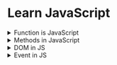 # **Learn JavaScript**
<details>
<summary>Function is JavaScript</summary>
<br>
A JavaScript function is a block of code designed to perform a particular task. A JavaScript function is executed when "something" invokes it (calls it).

+ Function Used for reduced the redundancy.

**Define Function:**
```js
function functionName(){
    //do some work
}

//Example
function myFunction() {
    console.log("Welcome to CodeMod.");
    console.log("We are learning JS");
}
myFunction();
```
```js
function functionName(param1,param2..){
    //do some work
}

//Example
let message = "My name is Shakil."
function withParameter(message){
    console.log(message);
}
withParameter(message);
```
**Function Call:**
```js
functionName();
```
</details>

<details>
<summary>Methods in JavaScript</summary>
<br>

+ forEach
+ Map
+ **Filter:** Creates a new array of elements that give true for a condition/filter.
  Eg: all Even elements
+ **Reduce:** Performs some operations & reduces the array to a single value. It returns that single value.
</details>

<details>

  <summary>DOM in JS</summary>

  When a web page is loaded, the browser creates a Document Object Model (DOM) of the page.

  ### **DOM Manipulation:**
    ---
    Inside the DOM tree there are 3 types of nodes are available:

    + Text nodes
    + Comment nodes
  + Elements node
  </br>**DOM Tree Representation**
  + <code>document</code>
    + <code>Root Element(html)</code>
      + <code>Element(head)</code>
        + <code>Element(title)</code>
      + <code>Element(body)</code>
        + <code>Element(h1)</code>
        + <code>Element(a)</code>
        + <code>Element(p)</code>
  </br>
  + #### **Elements:**
    + Selecting with ID
      ```js
      document.getElementById("IdName");
      ```
    + Selecting with Class
      ```js
      document.getElementById("ClassName");
      ```
    + Selecting with Query Selector
      ```js
      document.querySelector("myId/myClass/tag");
      //return first element

      document.querySelectorAll("myId/myClass/tag");
      //return a NodeList
      ```
  + #### **Properties:**
    Using the DOM properties we can get and set the values of elements.
    + <code>**tagName:**</code> return tag for element nodes
      ```js
      let ele = document.querySelector("h1");
      console.log(ele.tagName);
      ```
    + <code>**innerText:**</code> returns the text content of the element and all its children.
    + <code>**innerHTML:**</code> The Element property innerHTML gets or sets the HTML contained within the element. It returns the plain text or HTML contents in the element.
      + Get the HTML content of an elements:
          ```js
          let myhtml = document.getElementById("myId").innerHTML;
          ```
      + Change the HTML content of an element:
          ```js
          document.getElementById("myId").innerHTML = "I have changed!";
          ```
      + Delete the HTML content of a element:
          ```js
          document.getElementById("myId").innerHTML = "";
          ```
    + <code>**textContent:**</code> returns textual content even for hidden elements.
  + **Attributes:**
    + <code>node.style:</code> The style property returns the values of an element's style attribute.
      ```js
      //Change the color of <p> tag text.
      let elements = document.querySelector("p");
      elements.style.color = "red";

      //Change the background color
      document.querySelector("div").style.background="red";

      //Access by ID 
      document.getElementById("btn").style.background="green";
      ```
    + <code>node.classList.add():</code> Used to add the CSS attribute class into any node.
      ```js
      let myP = document.querySelector('.myP');
      myP.classList.add("newClass");
      ```
  + **Create Element:**
    + <code>node.createElement(ele):</code> Create new element inside any node in JS.
      ```js
      let newHeading = document.createElement("h1");
      newHeading.innerHTML = "Hi, This is Prepend";
      ```
  + **Insert Elements:**
    + <code>node.append(el):</code>Add the element at the end of node inside any element.
      ```js
      //Add new button inside the div
      let div = document.querySelector("div");
      div.append(newBtn);
      ```
    + <code>node.prepend(el):</code>Add the element at the start of node inside any element.
      ```js
      //Add heading inside the body
      let newHeading = document.createElement("h1");
      newHeading.innerHTML = "Hi, This is Prepend";

      document.querySelector("body").prepend(newHeading);
      ```
    + <code>node.before(el):</code> Add the element before any node
      ```js
      //---Add element at the before of any node 
      let newBtn = document.createElement("button");
      newBtn.innerText = "Add Before!";

      document.querySelector("div").before(newBtn);
      ```
    + <code>node.after(el):</code> Add the element after any node
      ```js
      //---Add element at the after of any node 
      let newBtn = document.createElement("button");
      newBtn.innerText = "Add After!";

      document.querySelector("div").after(newBtn);
      ```
  + **Delete Element:**
    + <code>node.remove(el):</code> Used to remove any node into the javascript.
      ```js
      let pRem = document.querySelector("div");
      pRem.remove();
      ```
</details>

<details>
<summary>Event in JS</summary>

  The change in the state of an object is known as an Event. Events are fired to notify code of "interesting changes" that may affect code execution.

  + Mouse Events (click, double click etc.)
  + Keyboard events (keypress, keyup, keydown)
  + Form events (submit etc).
  + Print event & many more

  ### **Sepecial Point:**
  ---
  + When using inline event handling (define directly into the HTML) and a JavaScript event handler for the same event, the JavaScript event handler will take precedence and be executed. 
### **Event Handling:**
---
+ <code>onclick():</code> The onclick() event handler in JavaScript is used to execute code or functions when a user clicks on a specified HTML element.
  ```js
  //--Handling by JS
  let btn1 = document.querySelector('#btn1');
  btn1.onclick = () => {
      console.log("Button was clicked.");
  };

  //--Method 2 inside HTML
  <button onclick="alert('Button was clicked');">Click me!</button>
  ```
+ <code>ondbclick():</code> This event handler is triggered when a user double-clicks on a specified HTML element.
  ```js
  <button id="myButton" ondblclick="alert('Button was clicked')">Double-click me</button>
  ```
+ <code>onmouseover():</code> This event handler is triggered when the mouse pointer enters the area of a specified HTML element.
  ```js
  let box = document.querySelector('.box');
  box.onmouseover = () => {
      console.log("You are inside div.")
  };

  //--Method 2 inside HTML
  <div onmouseover="console.log('You are inside div')">This is a div area box</div>
  ```
### **Event Object:**
---
It is a special object that has deails about the event. All event handlers have access to the Event Object's properties and methods.
```js
node.event = (e) => {
  //handle here
}

//Example
let btn = document.querySelector("#btn");

btn.onclick = (evt) => {
  console.log(evt);
  console.log(evt.type);
  console.log(evt.target);
  console.log(evt.clientX, event.clientY);
}
```

### **Event Listeners:**
---
Event listeners in JavaScript are used to respond to events that occur on HTML elements, such as user interactions like clicks, keypresses, or mouse movements.
+ <code>addEventListner:</code>The addEventListener method is used to attach an event handler function to an HTML element. It takes two main arguments: the type of the event (e.g., 'click', 'keydown', 'mouseover') and the function to be executed when the event occurs.
  ```js
  let btn1 = document.querySelector("#btn1");

  btn1.addEventListener("click", () => {
    console.log("Button 1 was clicked");
  })
  ```
+ <code>Event Object:</code>When an event occurs, a special object called the "event object" is created. It contains information about the event, such as the type of the event, the target element, and any additional data related to the event.
  ```js
  let btn1 = document.querySelector("#btn1");

  btn1.addEventListener("click", (evt) => {
    console.log(evt);
    console.log(evt.type);
    console.log(evt.target);
  })
  ```
+ <code>removeEventListner:</code>You can remove an event listener using the removeEventListener method. It requires the same arguments as addEventListener: the type of the event and the function reference.
  ```js
  element.removeEventListener('click', myEventHandler);
  ```
</details>